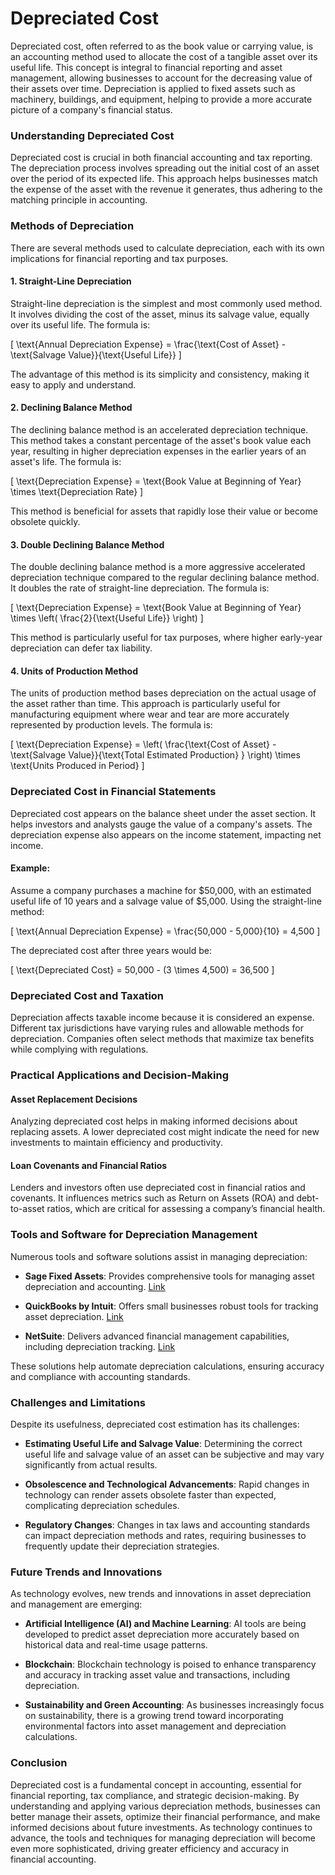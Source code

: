 # Depreciated Cost

Depreciated cost, often referred to as the book value or carrying value, is an accounting method used to allocate the cost of a tangible asset over its useful life. This concept is integral to financial reporting and asset management, allowing businesses to account for the decreasing value of their assets over time. Depreciation is applied to fixed assets such as machinery, buildings, and equipment, helping to provide a more accurate picture of a company's financial status.

### Understanding Depreciated Cost

Depreciated cost is crucial in both financial accounting and tax reporting. The depreciation process involves spreading out the initial cost of an asset over the period of its expected life. This approach helps businesses match the expense of the asset with the revenue it generates, thus adhering to the matching principle in accounting. 

### Methods of Depreciation

There are several methods used to calculate depreciation, each with its own implications for financial reporting and tax purposes.

#### 1. Straight-Line Depreciation
Straight-line depreciation is the simplest and most commonly used method. It involves dividing the cost of the asset, minus its salvage value, equally over its useful life. The formula is:

\[ \text{Annual Depreciation Expense} = \frac{\text{Cost of Asset} - \text{Salvage Value}}{\text{Useful Life}} \]

The advantage of this method is its simplicity and consistency, making it easy to apply and understand.

#### 2. Declining Balance Method
The declining balance method is an accelerated depreciation technique. This method takes a constant percentage of the asset's book value each year, resulting in higher depreciation expenses in the earlier years of an asset's life. The formula is:

\[ \text{Depreciation Expense} = \text{Book Value at Beginning of Year} \times \text{Depreciation Rate} \]

This method is beneficial for assets that rapidly lose their value or become obsolete quickly.

#### 3. Double Declining Balance Method
The double declining balance method is a more aggressive accelerated depreciation technique compared to the regular declining balance method. It doubles the rate of straight-line depreciation. The formula is:

\[ \text{Depreciation Expense} = \text{Book Value at Beginning of Year} \times \left( \frac{2}{\text{Useful Life}} \right) \]

This method is particularly useful for tax purposes, where higher early-year depreciation can defer tax liability.

#### 4. Units of Production Method
The units of production method bases depreciation on the actual usage of the asset rather than time. This approach is particularly useful for manufacturing equipment where wear and tear are more accurately represented by production levels. The formula is:

\[ \text{Depreciation Expense} = \left( \frac{\text{Cost of Asset} - \text{Salvage Value}}{\text{Total Estimated Production} } \right) \times \text{Units Produced in Period} \]

### Depreciated Cost in Financial Statements

Depreciated cost appears on the balance sheet under the asset section. It helps investors and analysts gauge the value of a company's assets. The depreciation expense also appears on the income statement, impacting net income.

#### Example:
Assume a company purchases a machine for $50,000, with an estimated useful life of 10 years and a salvage value of $5,000. Using the straight-line method:

\[ \text{Annual Depreciation Expense} = \frac{50,000 - 5,000}{10} = 4,500 \]

The depreciated cost after three years would be:

\[ \text{Depreciated Cost} = 50,000 - (3 \times 4,500) = 36,500 \]

### Depreciated Cost and Taxation

Depreciation affects taxable income because it is considered an expense. Different tax jurisdictions have varying rules and allowable methods for depreciation. Companies often select methods that maximize tax benefits while complying with regulations.

### Practical Applications and Decision-Making

#### Asset Replacement Decisions
Analyzing depreciated cost helps in making informed decisions about replacing assets. A lower depreciated cost might indicate the need for new investments to maintain efficiency and productivity.

#### Loan Covenants and Financial Ratios
Lenders and investors often use depreciated cost in financial ratios and covenants. It influences metrics such as Return on Assets (ROA) and debt-to-asset ratios, which are critical for assessing a company’s financial health.

### Tools and Software for Depreciation Management

Numerous tools and software solutions assist in managing depreciation:

- **Sage Fixed Assets**: Provides comprehensive tools for managing asset depreciation and accounting. [Link](https://www.sage.com/en-us/products/sage-fixed-assets/)

- **QuickBooks by Intuit**: Offers small businesses robust tools for tracking asset depreciation. [Link](https://quickbooks.intuit.com/)

- **NetSuite**: Delivers advanced financial management capabilities, including depreciation tracking. [Link](https://www.netsuite.com/portal/products/erp/financial-management.shtml)

These solutions help automate depreciation calculations, ensuring accuracy and compliance with accounting standards.

### Challenges and Limitations

Despite its usefulness, depreciated cost estimation has its challenges:

- **Estimating Useful Life and Salvage Value**: Determining the correct useful life and salvage value of an asset can be subjective and may vary significantly from actual results.

- **Obsolescence and Technological Advancements**: Rapid changes in technology can render assets obsolete faster than expected, complicating depreciation schedules.

- **Regulatory Changes**: Changes in tax laws and accounting standards can impact depreciation methods and rates, requiring businesses to frequently update their depreciation strategies.

### Future Trends and Innovations

As technology evolves, new trends and innovations in asset depreciation and management are emerging:

- **Artificial Intelligence (AI) and Machine Learning**: AI tools are being developed to predict asset depreciation more accurately based on historical data and real-time usage patterns.

- **Blockchain**: Blockchain technology is poised to enhance transparency and accuracy in tracking asset value and transactions, including depreciation.

- **Sustainability and Green Accounting**: As businesses increasingly focus on sustainability, there is a growing trend toward incorporating environmental factors into asset management and depreciation calculations.

### Conclusion

Depreciated cost is a fundamental concept in accounting, essential for financial reporting, tax compliance, and strategic decision-making. By understanding and applying various depreciation methods, businesses can better manage their assets, optimize their financial performance, and make informed decisions about future investments. As technology continues to advance, the tools and techniques for managing depreciation will become even more sophisticated, driving greater efficiency and accuracy in financial accounting.